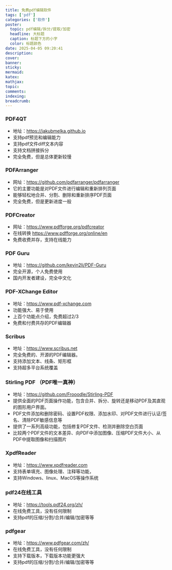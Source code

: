 ```yaml
---
title: 免费pdf编辑软件
tags: ['pdf']
categories: ['软件']
poster:
  topic: pdf编辑/拆分/提取/加密
  headline: 大标题
  caption: 标题下方的小字
  color: 标题颜色
date: 2025-04-05 09:20:41
description:
cover:
banner:
sticky:
mermaid:
katex:
mathjax:
topic:
comments:
indexing:
breadcrumb:
---
```


### PDF4QT

- 地址：https://jakubmelka.github.io
- 支持pdf预览和编辑能力
- 支持pdf文件diff文本内容
- 支持文档拼接拆分
- 完全免费，但是总体更新较慢

### PDFArranger

- 网址：https://github.com/pdfarranger/pdfarranger
- 它的主要功能是对PDF文件进行编辑和重新排列页面
- 能够轻松地合并、分割、删除和重新排序PDF页面
- 完全免费，但是更新进度一般

### PDFCreator

- 网址：https://www.pdfforge.org/pdfcreator
- 在线转换 https://www.pdfforge.org/online/en
- 免费收费并存，支持在线能力

### PDF Guru

- 地址：https://github.com/kevin2li/PDF-Guru
- 完全开源，个人免费使用
- 国内开发者建设，完全中文化

### PDF-XChange Editor

- 地址：https://www.pdf-xchange.com
- 功能强大、易于使用
- 上百个功能点介绍，免费超过2/3
- 免费和付费共存的PDF编辑器

### Scribus

- 地址：https://www.scribus.net
- 完全免费的、开源的PDF编辑器。
- 支持添加文本、线条、矩形框
- 支持超多平台系统覆盖

### Stirling PDF （PDF唯一真神）

- 地址：https://github.com/Frooodle/Stirling-PDF
- 提供全面的PDF页面操作功能，包含合并、拆分、旋转还是移动PDF及其直观的图形用户界面。
- PDF文件添加和删除密码、设置PDF权限、添加水印、对PDF文件进行认证/签名、清除PDF敏感信息等
- 提供了一系列高级功能，包括修复PDF文件、检测并删除空白页面
- 比较两个PDF文件的文本差异、向PDF中添加图像、压缩PDF文件大小、从PDF中提取图像和扫描图片

### XpdfReader

- 地址：https://www.xpdfreader.com
- 支持表单填充、图像处理、注释等功能，
- 支持Windows、linux、MacOS等操作系统


### pdf24在线工具

- 地址：https://tools.pdf24.org/zh/
- 在线免费工具，没有任何限制
- 支持pdf的压缩/分割/合并/编辑/加密等等


### pdfgear

- 地址：https://www.pdfgear.com/zh/
- 在线免费工具，没有任何限制
- 支持下载版本，下载版本功能更强大
- 支持pdf的压缩/分割/合并/编辑/加密等等